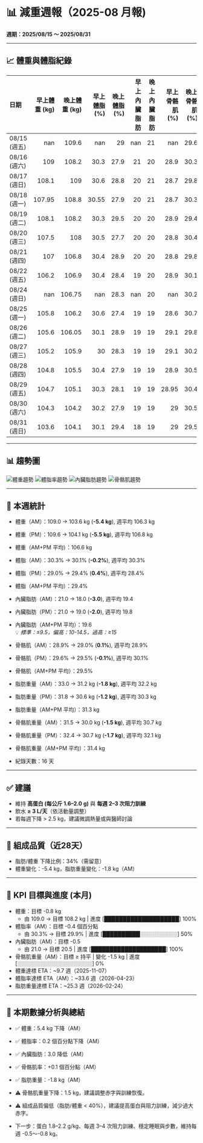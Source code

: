 # 📊 減重週報（2025-08 月報)

**週期：2025/08/15 ～ 2025/08/31**  

---

## 📈 體重與體脂紀錄

| 日期         |   早上體重 (kg) |   晚上體重 (kg) |   早上體脂 (%) |   晚上體脂 (%) |   早上內臟脂肪 |   晚上內臟脂肪 |   早上骨骼肌 (%) |   晚上骨骼肌 (%) |
|:-------------|----------------:|----------------:|---------------:|---------------:|---------------:|---------------:|-----------------:|-----------------:|
| 08/15 (週五) |          nan    |          109.6  |         nan    |           29   |            nan |             21 |           nan    |             29.6 |
| 08/16 (週六) |          109    |          108.2  |          30.3  |           27.9 |             21 |             20 |            28.9  |             30.3 |
| 08/17 (週日) |          108.1  |          109    |          30.6  |           28.8 |             20 |             21 |            28.7  |             29.8 |
| 08/18 (週一) |          107.95 |          108.8  |          30.55 |           27.9 |             20 |             21 |            28.7  |             30.3 |
| 08/19 (週二) |          108.1  |          108.2  |          30.3  |           29.5 |             20 |             20 |            28.9  |             29.4 |
| 08/20 (週三) |          107.5  |          108    |          30.5  |           27.7 |             20 |             20 |            28.8  |             30.4 |
| 08/21 (週四) |          107    |          106.8  |          30.4  |           28.9 |             20 |             20 |            28.8  |             29.8 |
| 08/22 (週五) |          106.2  |          106.9  |          30.4  |           28.4 |             19 |             20 |            28.9  |             30.1 |
| 08/24 (週日) |          nan    |          106.75 |         nan    |           28.3 |            nan |             20 |           nan    |             30.2 |
| 08/25 (週一) |          105.8  |          106.2  |          30.6  |           27.4 |             19 |             19 |            28.6  |             30.7 |
| 08/26 (週二) |          105.6  |          106.05 |          30.1  |           28.9 |             19 |             19 |            29.1  |             29.8 |
| 08/27 (週三) |          105.2  |          105.9  |          30    |           28.3 |             19 |             19 |            29.1  |             30.2 |
| 08/28 (週四) |          104.8  |          105.5  |          30.4  |           27.9 |             19 |             19 |            28.9  |             30.5 |
| 08/29 (週五) |          104.7  |          105.1  |          30.3  |           28.1 |             19 |             19 |            28.95 |             30.4 |
| 08/30 (週六) |          104.3  |          104.2  |          30.2  |           27.9 |             19 |             19 |            29    |             30.5 |
| 08/31 (週日) |          103.6  |          104.1  |          30.1  |           29.4 |             18 |             19 |            29    |             29.5 |

---

## 📊 趨勢圖

![體重趨勢](2025-08_weight_trend.png)
![體脂率趨勢](2025-08_bodyfat_trend.png)
![內臟脂肪趨勢](2025-08_visceral_fat_trend.png)
![骨骼肌趨勢](2025-08_muscle_trend.png)

---

## 📌 本週統計

- 體重（AM）：109.0 → 103.6 kg  (**-5.4 kg**), 週平均 106.3 kg  
- 體重（PM）：109.6 → 104.1 kg  (**-5.5 kg**), 週平均 106.8 kg  
- 體重（AM+PM 平均）：106.6 kg  

- 體脂（AM）：30.3% → 30.1%  (**-0.2%**), 週平均 30.3%  
- 體脂（PM）：29.0% → 29.4%  (**0.4%**), 週平均 28.4%  
- 體脂（AM+PM 平均）：29.4%  

- 內臟脂肪（AM）：21.0 → 18.0  (**-3.0**), 週平均 19.4  
- 內臟脂肪（PM）：21.0 → 19.0  (**-2.0**), 週平均 19.8  
- 內臟脂肪（AM+PM 平均）：19.6  
  💡 *標準：≤9.5，偏高：10-14.5，過高：≥15*  

- 骨骼肌（AM）：28.9% → 29.0%  (**0.1%**), 週平均 28.9%  
- 骨骼肌（PM）：29.6% → 29.5%  (**-0.1%**), 週平均 30.1%  
- 骨骼肌（AM+PM 平均）：29.5%  

- 脂肪重量（AM）：33.0 → 31.2 kg  (**-1.8 kg**), 週平均 32.2 kg  
- 脂肪重量（PM）：31.8 → 30.6 kg  (**-1.2 kg**), 週平均 30.3 kg  
- 脂肪重量（AM+PM 平均）：31.3 kg  

- 骨骼肌重量（AM）：31.5 → 30.0 kg  (**-1.5 kg**), 週平均 30.7 kg  
- 骨骼肌重量（PM）：32.4 → 30.7 kg  (**-1.7 kg**), 週平均 32.1 kg  
- 骨骼肌重量（AM+PM 平均）：31.4 kg  

- 紀錄天數：16 天

---

## ✅ 建議
- 維持 **高蛋白 (每公斤 1.6–2.0 g)** 與 **每週 2–3 次阻力訓練**  
- 飲水 **≥ 3 L/天**（依活動量調整）  
- 若每週下降 > 2.5 kg，建議微調熱量或與醫師討論  

---

## 🧪 組成品質（近28天）

- 脂肪/體重 下降比例：34%（需留意）  
- 體重變化：-5.4 kg，脂肪重量變化：-1.8 kg（AM）  

---

## 🎯 KPI 目標與進度 (本月)

- 體重：目標 -0.8 kg  
  - 由 109.0 → 目標 108.2 kg  | 進度 [████████████████████] 100%  
- 體脂率（AM）：目標 -0.4 個百分點  
  - 由 30.3% → 目標 29.9%  | 進度 [██████████░░░░░░░░░░] 50%  
- 內臟脂肪（AM）：目標 -0.5  
  - 由 21.0 → 目標 20.5  | 進度 [████████████████████] 100%  
- 骨骼肌重量（AM）：目標 ≥ 持平  | 變化 -1.5 kg  | 進度 [░░░░░░░░░░░░░░░░░░░░] 0%  
- 體重達標 ETA：~9.7 週（2025-11-07）  
- 體脂率達標 ETA（AM）：~33.6 週（2026-04-23）  
- 脂肪重量達標 ETA：~25.3 週（2026-02-24）  

---

## 🧠 本期數據分析與總結

- ✅ 體重：5.4 kg 下降（AM）
- ✅ 體脂率：0.2 個百分點下降（AM）
- ✅ 內臟脂肪：3.0 降低（AM）
- ✅ 骨骼肌率：+0.1 個百分點（AM）
- ✅ 脂肪重量：-1.8 kg（AM）
- ⚠️ 骨骼肌重量下降：1.5 kg，建議調整赤字與訓練恢復。
- ⚠️ 組成品質偏低（脂肪/體重 < 40%），建議提高蛋白與阻力訓練，減少過大赤字。

- 下一步：蛋白 1.8–2.2 g/kg、每週 3–4 次阻力訓練、穩定睡眠與步數，維持每週 -0.5～-0.8 kg。
